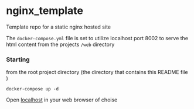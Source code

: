 # nginx_template
Template repo for a static nginx hosted site

The `docker-compose.yml` file is set to utilize localhost port 8002 to serve the html content from the projects 
`/web` directory

### Starting

from the root project directory (the directory that contains this README file )
```shell
docker-compose up -d
```

Open [localhost](http://localhost:8001) in your web browser of choise